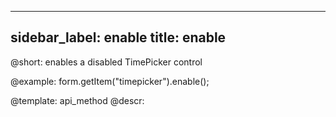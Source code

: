 
---
sidebar_label: enable
title: enable
---          

@short: enables a disabled TimePicker control





@example:
form.getItem("timepicker").enable();


@template: api_method
@descr:


